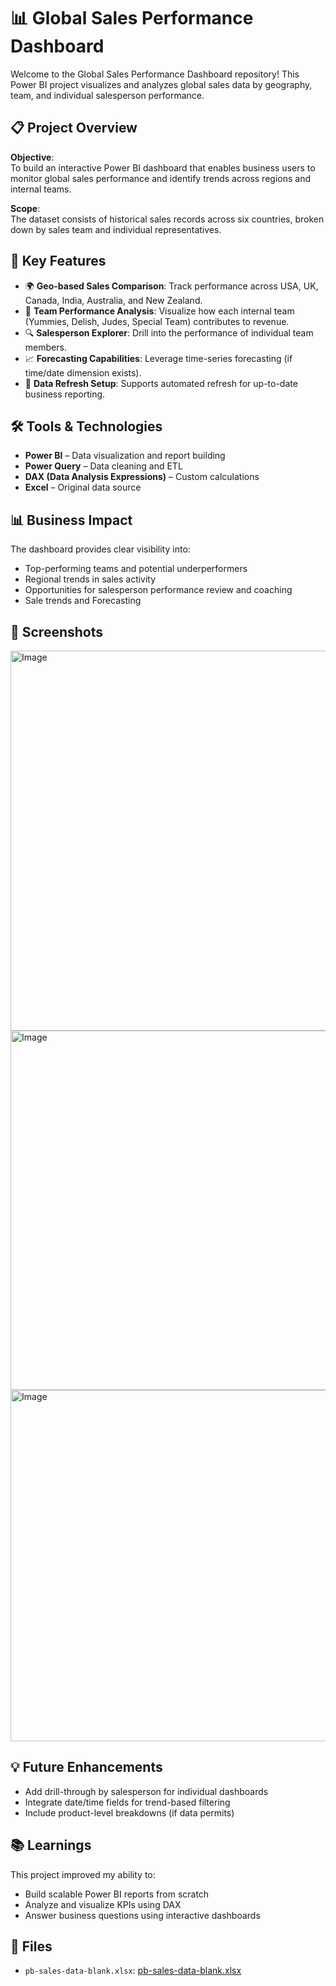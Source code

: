 # 📊 Global Sales Performance Dashboard

Welcome to the Global Sales Performance Dashboard repository! This Power BI project visualizes and analyzes global sales data by geography, team, and individual salesperson performance.

## 📋 Project Overview

**Objective**:  
To build an interactive Power BI dashboard that enables business users to monitor global sales performance and identify trends across regions and internal teams.

**Scope**:  
The dataset consists of historical sales records across six countries, broken down by sales team and individual representatives.

## 🚀 Key Features

- 🌍 **Geo-based Sales Comparison**: Track performance across USA, UK, Canada, India, Australia, and New Zealand.
- 👥 **Team Performance Analysis**: Visualize how each internal team (Yummies, Delish, Judes, Special Team) contributes to revenue.
- 🔍 **Salesperson Explorer**: Drill into the performance of individual team members.
- 📈 **Forecasting Capabilities**: Leverage time-series forecasting (if time/date dimension exists).
- 🔄 **Data Refresh Setup**: Supports automated refresh for up-to-date business reporting.

## 🛠 Tools & Technologies

- **Power BI** – Data visualization and report building  
- **Power Query** – Data cleaning and ETL  
- **DAX (Data Analysis Expressions)** – Custom calculations  
- **Excel** – Original data source  

## 📊 Business Impact

The dashboard provides clear visibility into:
- Top-performing teams and potential underperformers
- Regional trends in sales activity
- Opportunities for salesperson performance review and coaching
- Sale trends and Forecasting

## 📸 Screenshots

<img width="608" alt="Image" src="https://github.com/user-attachments/assets/e8b3cdee-6513-43cb-bc2f-27de74b17293" />

<img width="575" alt="Image" src="https://github.com/user-attachments/assets/5ead4d6b-56c1-4bf4-88b4-bd771fafae08" />

<img width="562" alt="Image" src="https://github.com/user-attachments/assets/8f430d8a-1cf1-4cdf-818d-b9d4e6f08c3c" />

## 💡 Future Enhancements

- Add drill-through by salesperson for individual dashboards
- Integrate date/time fields for trend-based filtering
- Include product-level breakdowns (if data permits)

## 📚 Learnings

This project improved my ability to:
- Build scalable Power BI reports from scratch
- Analyze and visualize KPIs using DAX
- Answer business questions using interactive dashboards

## 📁 Files

- `pb-sales-data-blank.xlsx`: [pb-sales-data-blank.xlsx](https://github.com/user-attachments/files/19876688/pb-sales-data-blank.xlsx)

